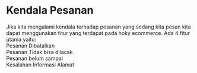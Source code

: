 # Kendala Pesanan

Jika kita mengalami kendala terhadap pesanan yang sedang kita pesan kita dapat menggunakan fitur yang terdapat pada hoky ecommerce. Ada 4 fitur utama yaitu:  
Pesanan Dibatalkan   
Pesanan Tidak bisa dilacak  
Pesanan belum sampai  
Kesalahan Informasi Alamat 

